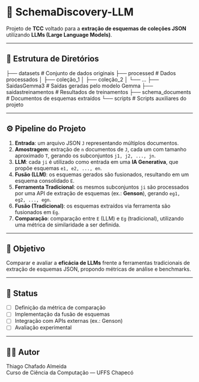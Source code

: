 # 📌 SchemaDiscovery-LLM

Projeto de **TCC** voltado para a **extração de esquemas de coleções JSON** utilizando **LLMs (Large Language Models)**.  

---

## 📂 Estrutura de Diretórios

├── datasets # Conjunto de dados originais
├── processed # Dados processados
│ ├── coleção_1
│ ├── coleção_2
│ └── ...
├── SaidasGemma3 # Saídas geradas pelo modelo Gemma
├── saidastreinamentos # Resultados de treinamentos
├── schema_documents # Documentos de esquemas extraídos
└── scripts # Scripts auxiliares do projeto

---

## ⚙️ Pipeline do Projeto

1. **Entrada**: um arquivo JSON `J` representando múltiplos documentos.  
2. **Amostragem**: extração de `n` documentos de `J`, cada um com tamanho aproximado `T`, gerando os subconjuntos `j1, j2, ..., jn`.  
3. **LLM**: cada `ji` é utilizado como entrada em uma **IA Generativa**, que propõe esquemas `e1, e2, ..., en`.  
4. **Fusão (LLM)**: os esquemas gerados são fusionados, resultando em um esquema consolidado `E`.  
5. **Ferramenta Tradicional**: os mesmos subconjuntos `ji` são processados por uma API de extração de esquemas (ex.: **Genson**), gerando `eg1, eg2, ..., egn`.  
6. **Fusão (Tradicional)**: os esquemas extraídos via ferramenta são fusionados em `Eg`.  
7. **Comparação**: comparação entre `E` (LLM) e `Eg` (tradicional), utilizando uma métrica de similaridade a ser definida.  

---

## 🚀 Objetivo

Comparar e avaliar a **eficácia de LLMs** frente a ferramentas tradicionais de extração de esquemas JSON, propondo métricas de análise e benchmarks.

---

## 📌 Status

- [ ] Definição da métrica de comparação  
- [ ] Implementação da fusão de esquemas  
- [ ] Integração com APIs externas (ex.: Genson)  
- [ ] Avaliação experimental  

---

## 👨‍💻 Autor

Thiago Chafado Almeida  
Curso de Ciência da Computação — UFFS Chapecó 